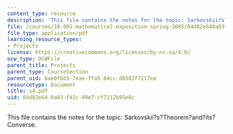 ```yaml
---
content_type: resource
description: 'This file contains the notes for the topic: Sarkovskii?s?Theorem?and?its?Converse.'
file: /courses/18-091-mathematical-exposition-spring-2005/04d82e648a83f41c99e7cf7212b95e8c_s4.pdf
file_type: application/pdf
learning_resource_types:
- Projects
license: https://creativecommons.org/licenses/by-nc-sa/4.0/
ocw_type: OCWFile
parent_title: Projects
parent_type: CourseSection
parent_uid: 6ae0fbb5-7eae-ffa5-84cc-d6582f7117ea
resourcetype: Document
title: s4.pdf
uid: 04d82e64-8a83-f41c-99e7-cf7212b95e8c
---
```

This file contains the notes for the topic: Sarkovskii?s?Theorem?and?its?Converse.
